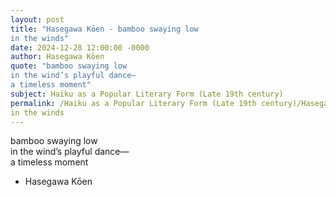 ```yaml
---
layout: post
title: "Hasegawa Kōen - bamboo swaying low  
in the winds"
date: 2024-12-28 12:00:00 -0000
author: Hasegawa Kōen
quote: "bamboo swaying low  
in the wind’s playful dance—  
a timeless moment"
subject: Haiku as a Popular Literary Form (Late 19th century)
permalink: /Haiku as a Popular Literary Form (Late 19th century)/Hasegawa Kōen/Hasegawa Kōen - bamboo swaying low  
in the winds
---
```


bamboo swaying low  
in the wind’s playful dance—  
a timeless moment

- Hasegawa Kōen
